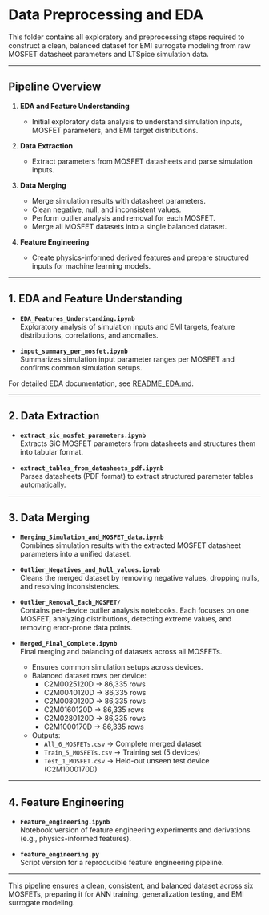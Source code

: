 # Data Preprocessing and EDA

This folder contains all exploratory and preprocessing steps required to construct a clean, balanced dataset for EMI surrogate modeling from raw MOSFET datasheet parameters and LTSpice simulation data.

---

## Pipeline Overview

1. **EDA and Feature Understanding**  
   - Initial exploratory data analysis to understand simulation inputs, MOSFET parameters, and EMI target distributions.  

2. **Data Extraction**  
   - Extract parameters from MOSFET datasheets and parse simulation inputs.  

3. **Data Merging**  
   - Merge simulation results with datasheet parameters.  
   - Clean negative, null, and inconsistent values.  
   - Perform outlier analysis and removal for each MOSFET.  
   - Merge all MOSFET datasets into a single balanced dataset.  

4. **Feature Engineering**  
   - Create physics-informed derived features and prepare structured inputs for machine learning models.  

---

## 1. EDA and Feature Understanding

- **`EDA_Features_Understanding.ipynb`**  
  Exploratory analysis of simulation inputs and EMI targets, feature distributions, correlations, and anomalies.  

- **`input_summary_per_mosfet.ipynb`**  
  Summarizes simulation input parameter ranges per MOSFET and confirms common simulation setups.  

For detailed EDA documentation, see [README_EDA.md](README_EDA.md).  

---

## 2. Data Extraction

- **`extract_sic_mosfet_parameters.ipynb`**  
  Extracts SiC MOSFET parameters from datasheets and structures them into tabular format.  

- **`extract_tables_from_datasheets_pdf.ipynb`**  
  Parses datasheets (PDF format) to extract structured parameter tables automatically.  

---

## 3. Data Merging

- **`Merging_Simulation_and_MOSFET_data.ipynb`**  
  Combines simulation results with the extracted MOSFET datasheet parameters into a unified dataset.  

- **`Outlier_Negatives_and_Null_values.ipynb`**  
  Cleans the merged dataset by removing negative values, dropping nulls, and resolving inconsistencies.  

- **`Outlier_Removal_Each_MOSFET/`**  
  Contains per-device outlier analysis notebooks. Each focuses on one MOSFET, analyzing distributions, detecting extreme values, and removing error-prone data points.  

- **`Merged_Final_Complete.ipynb`**  
  Final merging and balancing of datasets across all MOSFETs.  
  - Ensures common simulation setups across devices.  
  - Balanced dataset rows per device:  
    - C2M0025120D → 86,335 rows  
    - C2M0040120D → 86,335 rows  
    - C2M0080120D → 86,335 rows  
    - C2M0160120D → 86,335 rows  
    - C2M0280120D → 86,335 rows  
    - C2M1000170D → 86,335 rows  
  - Outputs:  
    - `All_6_MOSFETs.csv` → Complete merged dataset  
    - `Train_5_MOSFETs.csv` → Training set (5 devices)  
    - `Test_1_MOSFET.csv` → Held-out unseen test device (C2M1000170D)  

---

## 4. Feature Engineering

- **`Feature_engineering.ipynb`**  
  Notebook version of feature engineering experiments and derivations (e.g., physics-informed features).  

- **`feature_engineering.py`**  
  Script version for a reproducible feature engineering pipeline.  

---

This pipeline ensures a clean, consistent, and balanced dataset across six MOSFETs, preparing it for ANN training, generalization testing, and EMI surrogate modeling.
